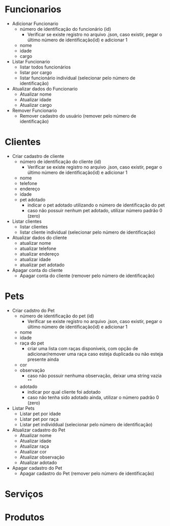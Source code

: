 # Funcionarios
- Adicionar Funcionario
    - número de identificação do funcionário (id)
        - Verificar se existe registro no arquivo .json, caso existir, pegar o último número de identificação(id) e adicionar 1
    - nome
    - idade
    - cargo
- Listar Funcionario
    - listar todos funcionários
    - listar por cargo
    - listar funcionário individual (selecionar pelo número de identificação)
- Atualizar dados do Funcionario
    - Atualizar nome
    - Atualizar idade
    - Atualizar cargo
- Remover Funcionario
    - Remover cadastro do usuário (remover pelo número de identificação)
# Clientes
- Criar cadastro de cliente
    - número de identificação do cliente (id)
        - Verificar se existe registro no arquivo .json, caso existir, pegar o último número de identificação(id) e adicionar 1
    - nome
    - telefone
    - endereço
    - idade 
    - pet adotado 
        - indicar o pet adotado utilizando o número de identificação do pet
        - caso não possuir nenhum pet adotado, utilizar número padrão 0 (zero)
- Listar clientes
    - listar clientes
    - listar cliente individual (selecionar pelo número de identificação)
- Atualizar dados do cliente
    - atualizar nome
    - atualizar telefone
    - atualizar endereço
    - atualizar idade
    - atualizar pet adotado
- Apagar conta do cliente
    - Apagar conta do cliente (remover pelo número de identificação)
# Pets
- Criar cadstro do Pet
    - número de identificação do pet (id)
        - Verificar se existe registro no arquivo .json, caso existir, pegar o último número de identificação(id) e adicionar 1
    - nome
    - idade
    - raça do pet
        - criar uma lista com raças disponíveis, com opção de adicionar/remover uma raça caso esteja duplicada ou não esteja presente ainda
    - cor
    - observação
        - caso não possuir nenhuma observação, deixar uma string vazia ""
    - adotado
        - indicar por qual cliente foi adotado
        - caso não tenha sido adotado ainda, utilizar o número padrão 0 (zero)
- Listar Pets
    - Listar pet por idade
    - Listar pet por raça
    - Listar pet individdual (selecionar pelo número de identificação)
- Atualizar cadastro do Pet
    - Atualizar nome
    - Atualizar idade
    - Atualizar raça
    - Atualizar cor
    - Atualizar observação
    - Atualizar adotado
- Apagar cadastro do Pet
    - Apagar cadastro do Pet (remover pelo número de identificação)
# Serviços
# Produtos